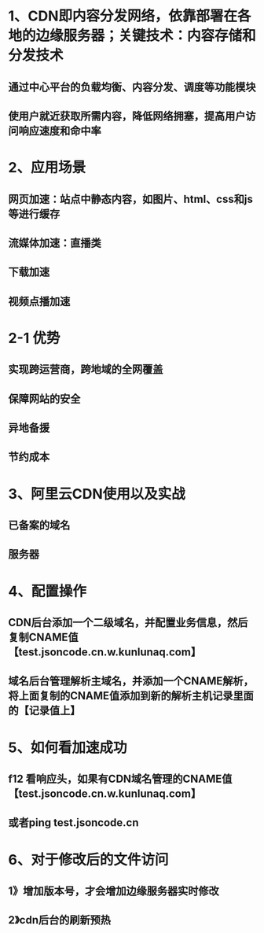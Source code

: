 # 1、CDN即内容分发网络，依靠部署在各地的边缘服务器；关键技术：内容存储和分发技术
## 通过中心平台的负载均衡、内容分发、调度等功能模块
## 使用户就近获取所需内容，降低网络拥塞，提高用户访问响应速度和命中率

# 2、应用场景
## 网页加速：站点中静态内容，如图片、html、css和js等进行缓存
## 流媒体加速：直播类
## 下载加速
## 视频点播加速

# 2-1 优势
## 实现跨运营商，跨地域的全网覆盖
## 保障网站的安全
## 异地备援
## 节约成本 

# 3、阿里云CDN使用以及实战
## 已备案的域名
## 服务器

# 4、配置操作
## CDN后台添加一个二级域名，并配置业务信息，然后复制CNAME值【test.jsoncode.cn.w.kunlunaq.com】
## 域名后台管理解析主域名，并添加一个CNAME解析，将上面复制的CNAME值添加到新的解析主机记录里面的【记录值上】

# 5、如何看加速成功
## f12 看响应头，如果有CDN域名管理的CNAME值【test.jsoncode.cn.w.kunlunaq.com】
## 或者ping test.jsoncode.cn

# 6、对于修改后的文件访问
## 1》增加版本号，才会增加边缘服务器实时修改
## 2》cdn后台的刷新预热